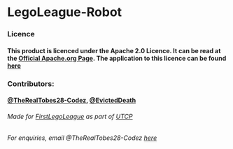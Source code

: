 # LegoLeague-Robot

### Licence

#### This product is licenced under the Apache 2.0 Licence. It can be read at the [Official Apache.org Page](https://www.apache.org/licenses/LICENSE-2.0). The application to this licence can be found [here](https://github.com/TheRealTobes28-Codez/LegoLeague-Robot/blob/main/LICENCE)
### Contributors:

#### [@TheRealTobes28-Codez](https://linktr.ee/Tobez), [@EvictedDeath](#)


###### Made for [FirstLegoLeague](https://www.firstlegoleague.org/) as part of [UTCP](https://utcportsmouth.org)

###### For enquiries, email @TheRealTobes28-Codez [here](mailto:admin@tobestech.com)